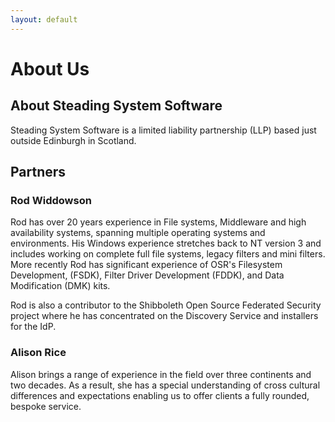 ```yaml
---
layout: default
---
```


# About Us

## About Steading System Software

Steading System Software is a limited liability partnership (LLP) based just outside
Edinburgh in Scotland.

## Partners

### Rod Widdowson

Rod has over 20 years experience in File systems, Middleware and high availability systems,
spanning multiple operating systems and environments. His Windows experience stretches back
to NT version 3 and includes working on complete full file systems, legacy filters and mini
filters. More recently Rod has significant experience of OSR's Filesystem Development,
(FSDK), Filter Driver Development (FDDK), and Data Modification (DMK) kits.

Rod is also a contributor to the Shibboleth Open Source Federated Security project where he
has concentrated on the Discovery Service and installers for the IdP.

### Alison Rice

Alison brings a range of experience in the field over three continents and two decades. As a
result, she has a special understanding of cross cultural differences and expectations enabling
us to offer clients a fully rounded, bespoke service.
